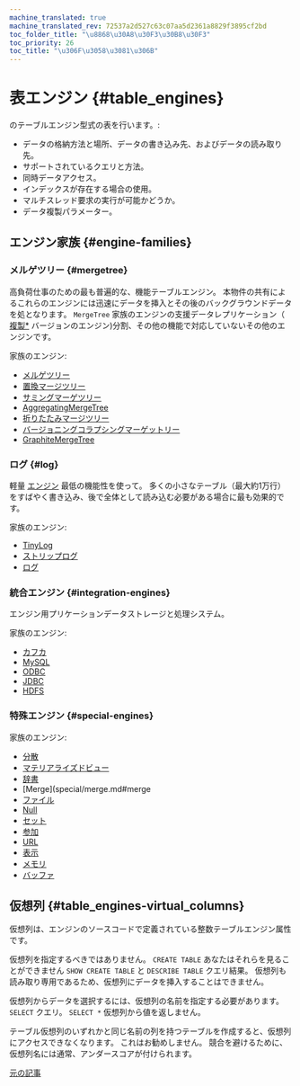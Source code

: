 ```yaml
---
machine_translated: true
machine_translated_rev: 72537a2d527c63c07aa5d2361a8829f3895cf2bd
toc_folder_title: "\u8868\u30A8\u30F3\u30B8\u30F3"
toc_priority: 26
toc_title: "\u306F\u3058\u3081\u306B"
---
```


# 表エンジン {#table_engines}

のテーブルエンジン型式の表を行います。:

-   データの格納方法と場所、データの書き込み先、およびデータの読み取り先。
-   サポートされているクエリと方法。
-   同時データアクセス。
-   インデックスが存在する場合の使用。
-   マルチスレッド要求の実行が可能かどうか。
-   データ複製パラメーター。

## エンジン家族 {#engine-families}

### メルゲツリー {#mergetree}

高負荷仕事のための最も普遍的な、機能テーブルエンジン。 本物件の共有によるこれらのエンジンには迅速にデータを挿入とその後のバックグラウンドデータを処となります。 `MergeTree` 家族のエンジンの支援データレプリケーション（ [複製\*](mergetree-family/replication.md#table_engines-replication) バージョンのエンジン)分割、その他の機能で対応していないその他のエンジンです。

家族のエンジン:

-   [メルゲツリー](mergetree-family/mergetree.md#mergetree)
-   [置換マージツリー](mergetree-family/replacingmergetree.md#replacingmergetree)
-   [サミングマーゲツリー](mergetree-family/summingmergetree.md#summingmergetree)
-   [AggregatingMergeTree](mergetree-family/aggregatingmergetree.md#aggregatingmergetree)
-   [折りたたみマージツリー](mergetree-family/collapsingmergetree.md#table_engine-collapsingmergetree)
-   [バージョニングコラプシングマーゲットリー](mergetree-family/versionedcollapsingmergetree.md#versionedcollapsingmergetree)
-   [GraphiteMergeTree](mergetree-family/graphitemergetree.md#graphitemergetree)

### ログ {#log}

軽量 [エンジン](log-family/index.md) 最低の機能性を使って。 多くの小さなテーブル（最大約1万行）をすばやく書き込み、後で全体として読み込む必要がある場合に最も効果的です。

家族のエンジン:

-   [TinyLog](log-family/tinylog.md#tinylog)
-   [ストリップログ](log-family/stripelog.md#stripelog)
-   [ログ](log-family/log.md#log)

### 統合エンジン {#integration-engines}

エンジン用プリケーションデータストレージと処理システム。

家族のエンジン:

-   [カフカ](integrations/kafka.md#kafka)
-   [MySQL](integrations/mysql.md#mysql)
-   [ODBC](integrations/odbc.md#table-engine-odbc)
-   [JDBC](integrations/jdbc.md#table-engine-jdbc)
-   [HDFS](integrations/hdfs.md#hdfs)

### 特殊エンジン {#special-engines}

家族のエンジン:

-   [分散](special/distributed.md#distributed)
-   [マテリアライズドビュー](special/materializedview.md#materializedview)
-   [辞書](special/dictionary.md#dictionary)
-   \[Merge\](special/merge.md#merge
-   [ファイル](special/file.md#file)
-   [Null](special/null.md#null)
-   [セット](special/set.md#set)
-   [参加](special/join.md#join)
-   [URL](special/url.md#table_engines-url)
-   [表示](special/view.md#table_engines-view)
-   [メモリ](special/memory.md#memory)
-   [バッファ](special/buffer.md#buffer)

## 仮想列 {#table_engines-virtual_columns}

仮想列は、エンジンのソースコードで定義されている整数テーブルエンジン属性です。

仮想列を指定するべきではありません。 `CREATE TABLE` あなたはそれらを見ることができません `SHOW CREATE TABLE` と `DESCRIBE TABLE` クエリ結果。 仮想列も読み取り専用であるため、仮想列にデータを挿入することはできません。

仮想列からデータを選択するには、仮想列の名前を指定する必要があります。 `SELECT` クエリ。 `SELECT *` 仮想列から値を返しません。

テーブル仮想列のいずれかと同じ名前の列を持つテーブルを作成すると、仮想列にアクセスできなくなります。 これはお勧めしません。 競合を避けるために、仮想列名には通常、アンダースコアが付けられます。

[元の記事](https://clickhouse.tech/docs/en/operations/table_engines/) <!--hide-->
